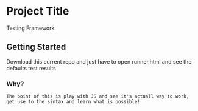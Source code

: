 # Project Title

Testing Framework

## Getting Started

Download this current repo and just have to open runner.html and see the defaults test results

### Why?

```
The point of this is play with JS and see it's actuall way to work, get use to the sintax and learn what is possible!
```